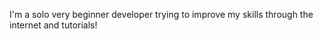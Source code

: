 I'm a solo very beginner developer trying to improve my skills through the internet and tutorials!
<!---
Zaxaromy/Zaxaromy is a ✨ special ✨ repository because its `README.md` (this file) appears on your GitHub profile.
You can click the Preview link to take a look at your changes.
--->
